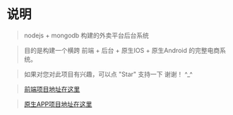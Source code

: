 
# 说明

>  nodejs + mongodb 构建的外卖平台后台系统

>  目的是构建一个横跨 前端 + 后台 + 原生IOS + 原生Android 的完整电商系统。

>  如果对您对此项目有兴趣，可以点 "Star" 支持一下 谢谢！ ^_^

>  [前端项目地址在这里](https://github.com/bailicangdu/vue2-elm)

>  [原生APP项目地址在这里](https://github.com/bailicangdu/RN-elm)


